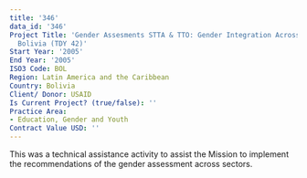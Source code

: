 ```yaml
---
title: '346'
data_id: '346'
Project Title: 'Gender Assesments STTA & TTO: Gender Integration Across Sectoral Activities:
  Bolivia (TDY 42)'
Start Year: '2005'
End Year: '2005'
ISO3 Code: BOL
Region: Latin America and the Caribbean
Country: Bolivia
Client/ Donor: USAID
Is Current Project? (true/false): ''
Practice Area:
- Education, Gender and Youth
Contract Value USD: ''
---
```


This was a technical assistance activity to assist the Mission to implement the recommendations of the gender assessment across sectors.